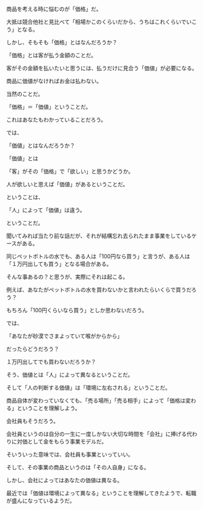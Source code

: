 商品を考える時に悩むのが「価格」だ。



 



大抵は競合他社と見比べて「相場かこのくらいだから、うちはこれくらいでいこう」となる。



しかし、そもそも「価格」とはなんだろうか？



 



「価格」とは客が払う金額のことだ。



客がその金額を払いたいと思うには、払うだけに見合う「価値」が必要になる。



商品に価値がなければお金は払わない。



当然のことだ。



 



「価格」＝「価値」ということだ。



 



これはあなたもわかっていることだろう。



 



では、



 



 



「価値」とはなんだろうか？



 



 



「価値」とは



 



「客」がその「価格」で「欲しい」と思うかどうか。



 



人が欲しいと思えば「価値」があるということだ。



ということは、



 



 



「人」によって「価値」は違う。



 



 



ということだ。



聞いてみれば当たり前な話だが、それが結構忘れ去られたまま事業をしているケースがある。



 



同じペットボトルの水でも、ある人は「100円なら買う」と言うが、ある人は「１万円出しても買う」となる場合がある。



そんな事あるの？と思うが、実際にそれは起こる。



 



例えば、あなたがペットボトルの水を買わないかと言われたらいくらで買うだろう？



もちろん「100円くらいなら買う」としか思わないだろう。



 



では、



 



「あなたが砂漠でさまよっていて喉がからから」



 



だったらどうだろう？



１万円出してでも買わないだろうか？



 



そう、価値とは「人」によって異なるということだ。



そして「人の判断する価値」は「環境に左右される」ということだ。



 



商品自体が変わっていなくても、「売る場所」「売る相手」によって「価格は変わる」ということを理解しよう。



 



会社員もそうだろう。



会社員というのは自分の一生に一度しかない大切な時間を「会社」に捧げる代わりに対価として金をもらう事業モデルだ。



そいういった意味では、会社員も事業といっていい。



そして、その事業の商品というのは「その人自身」になる。



 



しかし、会社によってはあなたの価値は異なる。



最近では「価値は環境によって異なる」ということを理解してきたようで、転職が盛んになっているようだ。

